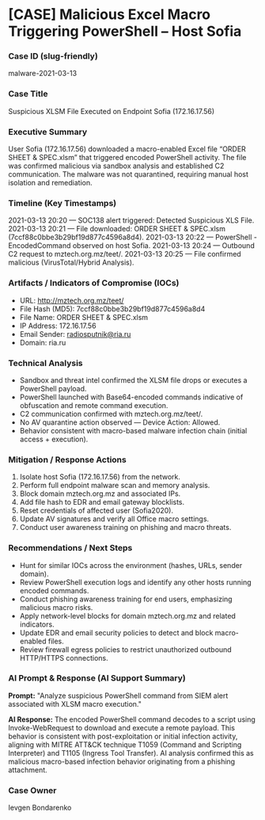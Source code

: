 # [CASE] Malicious Excel Macro Triggering PowerShell – Host Sofia

### Case ID (slug-friendly)

malware-2021-03-13

### Case Title

Suspicious XLSM File Executed on Endpoint Sofia (172.16.17.56)

### Executive Summary

User Sofia (172.16.17.56) downloaded a macro-enabled Excel file “ORDER SHEET & SPEC.xlsm” that triggered encoded PowerShell activity. 
The file was confirmed malicious via sandbox analysis and established C2 communication. 
The malware was not quarantined, requiring manual host isolation and remediation.


### Timeline (Key Timestamps)

2021-03-13 20:20 — SOC138 alert triggered: Detected Suspicious XLS File.
2021-03-13 20:21 — File downloaded: ORDER SHEET & SPEC.xlsm (7ccf88c0bbe3b29bf19d877c4596a8d4).
2021-03-13 20:22 — PowerShell -EncodedCommand observed on host Sofia.
2021-03-13 20:24 — Outbound C2 request to mztech.org.mz/teet/.
2021-03-13 20:25 — File confirmed malicious (VirusTotal/Hybrid Analysis).


### Artifacts / Indicators of Compromise (IOCs)

- URL: http://mztech.org.mz/teet/
- File Hash (MD5): 7ccf88c0bbe3b29bf19d877c4596a8d4
- File Name: ORDER SHEET & SPEC.xlsm
- IP Address: 172.16.17.56
- Email Sender: radiosputnik@ria.ru
- Domain: ria.ru


### Technical Analysis

- Sandbox and threat intel confirmed the XLSM file drops or executes a PowerShell payload.
- PowerShell launched with Base64-encoded commands indicative of obfuscation and remote command execution.
- C2 communication confirmed with mztech.org.mz/teet/.
- No AV quarantine action observed — Device Action: Allowed.
- Behavior consistent with macro-based malware infection chain (initial access + execution).


### Mitigation / Response Actions

1. Isolate host Sofia (172.16.17.56) from the network.
2. Perform full endpoint malware scan and memory analysis.
3. Block domain mztech.org.mz and associated IPs.
4. Add file hash to EDR and email gateway blocklists.
5. Reset credentials of affected user (Sofia2020).
6. Update AV signatures and verify all Office macro settings.
7. Conduct user awareness training on phishing and macro threats.


### Recommendations / Next Steps

- Hunt for similar IOCs across the environment (hashes, URLs, sender domain).
- Review PowerShell execution logs and identify any other hosts running encoded commands.
- Conduct phishing awareness training for end users, emphasizing malicious macro risks.
- Apply network-level blocks for domain mztech.org.mz and related indicators.
- Update EDR and email security policies to detect and block macro-enabled files.
- Review firewall egress policies to restrict unauthorized outbound HTTP/HTTPS connections.


### AI Prompt & Response (AI Support Summary)

**Prompt:**
"Analyze suspicious PowerShell command from SIEM alert associated with XLSM macro execution."

**AI Response:**
The encoded PowerShell command decodes to a script using Invoke-WebRequest to download and execute a remote payload.
This behavior is consistent with post-exploitation or initial infection activity, aligning with MITRE ATT&CK technique 
T1059 (Command and Scripting Interpreter) and T1105 (Ingress Tool Transfer).
AI analysis confirmed this as malicious macro-based infection behavior originating from a phishing attachment.


### Case Owner

Ievgen Bondarenko
